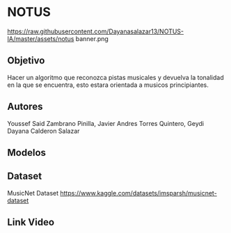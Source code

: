 # NOTUS
https://raw.githubusercontent.com/Dayanasalazar13/NOTUS-IA/master/assets/notus banner.png
## Objetivo 
Hacer un algoritmo que reconozca pistas musicales y devuelva la tonalidad en la que se encuentra, esto estara orientada a musicos principiantes.

## Autores
Youssef Said Zambrano Pinilla, Javier Andres Torres Quintero, Geydi Dayana Calderon Salazar 

## Modelos 


## Dataset 
MusicNet Dataset
https://www.kaggle.com/datasets/imsparsh/musicnet-dataset

## Link Video 
